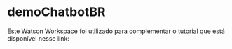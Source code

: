 # demoChatbotBR
Este Watson Workspace foi utilizado para complementar o tutorial que está disponível nesse link: 
